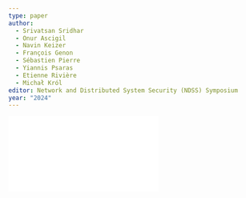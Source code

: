 ```yaml
---
type: paper
author:
  - Srivatsan Sridhar
  - Onur Ascigil
  - Navin Keizer
  - François Genon
  - Sébastien Pierre
  - Yiannis Psaras
  - Etienne Rivière
  - Michał Król
editor: Network and Distributed System Security (NDSS) Symposium
year: "2024"
---
```

![](../../../../meri-public/garden/5ca4c9c2daa3f18d7d4f96489ee5a8de.pdf)